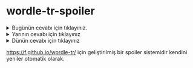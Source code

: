 # wordle-tr-spoiler

<details>
  <summary>Bugünün cevabı için tıklayınız.</summary>
  <br>
    <b> camia </b>
</details>

<details>
  <summary>Yarının cevabı için tıklayınız</summary>
  <br>
   <b> ariza </b>
</details>

<details>
  <summary>Dünün cevabı için tıklayınız </summary>
  <br>
  <b> polat </b>
</details>

https://f.github.io/wordle-tr/ için geliştirilmiş bir spoiler sistemidir kendini yeniler otomatik olarak.

